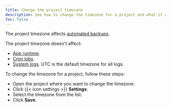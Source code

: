 ```yaml
---
title: Change the project timezone
description: See how to change the timezone for a project and what it affects.
toc: false
---
```


The project timezone affects [automated backups](../../dedicated/overview/backups.md).

The project timezone doesn't affect:

- [App runtime](../../create-apps/timezone.md).
- [Cron jobs](../../create-apps/app-reference.md#crons).
- [System logs](../../development/logs.md). UTC is the default timezone for all logs.

To change the timezone for a project, follow these steps:

- Open the project where you want to change the timezone.
- Click {{< icon settings >}} **Settings**.
- Select the timezone from the list.
- Click **Save**.
